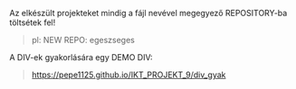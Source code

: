 Az elkészült projekteket mindig a fájl nevével megegyező REPOSITORY-ba töltsétek fel! 
> pl: NEW REPO:  egeszseges

A DIV-ek gyakorlására egy DEMO DIV: 
> https://pepe1125.github.io/IKT_PROJEKT_9/div_gyak
